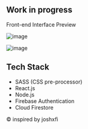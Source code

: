 ## Work in progress

Front-end Interface Preview

![image](https://github.com/kaizenics/focuszone-firebase/assets/94561281/a004b196-237e-4af4-b173-ed6d3d8413fd)

![image](https://github.com/kaizenics/focuszone-firebase/assets/94561281/2db80bef-3338-4fe4-b22c-3d63860fef27)

## Tech Stack 

* SASS (CSS pre-processor)
* React.js
* Node.js
* Firebase Authentication
* Cloud Firestore

© inspired by joshxfi